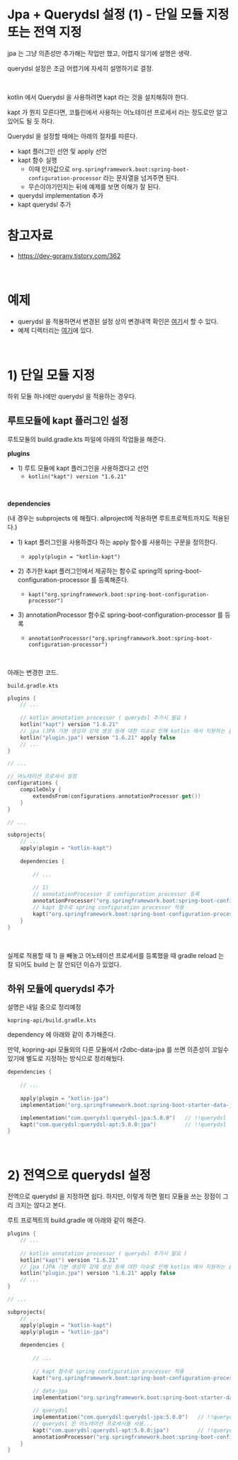 # Jpa + Querydsl 설정 (1) - 단일 모듈 지정 또는 전역 지정



jpa 는 그냥 의존성만 추가해는 작업만 했고, 어렵지 않기에 설명은 생략.  

querydsl 설정은 조금 어렵기에 자세히 설명하기로 결정.<br>

<br>

kotlin 에서 Querydsl 을 사용하려면 kapt 라는 것을 설치해줘야 한다.

kapt 가 뭔지 모른다면, 코틀린에서 사용하는 어노테이션 프로세서 라는 정도로만 알고 있어도 될 듯 하다.<br>

Querydsl 을 설정할 때에는 아래의 절차를 따른다.

- kapt 플러그인 선언 및 apply 선언
- kapt 함수 실행
  - 이때 인자값으로 `org.springframework.boot:spring-boot-configuration-processor` 라는 문자열을 넘겨주면 된다.
  - 무슨이야기인지는 뒤에 예제를 보면 이해가 잘 된다.
- querydsl implementation 추가
- kapt querydsl 추가



# 참고자료

- https://dev-gorany.tistory.com/362

<br>



# 예제 

- querydsl 을 적용하면서 변경된 설정 상의 변경내역 확인은 [여기](https://github.com/gosgjung/study-kopring/commit/c844fb9a5cdd446a26c50a9c1ce51258aec6496f)서 할 수 있다.
- 예제 디렉터리는 [여기](https://github.com/gosgjung/study-kopring/tree/main/kopring%2Bwebflux/examples/kopring-multimodule)에 있다.

<br>



# 1\) 단일 모듈 지정

하위 모듈 하나에만 querydsl 을 적용하는 경우다.

## 루트모듈에 kapt 플러그인 설정

루트모듈의 build.gradle.kts 파일에 아래의 작업들을 해준다.

**plugins**<br>

- 1\) 루트 모듈에 kapt 플러그인을 사용하겠다고 선언
  - `kotlin("kapt") version "1.6.21"`

<br>

**dependencies**<br>

(내 경우는 subprojects 에 해줬다. allproject에 적용하면 루트프로젝트까지도 적용된다.)

- 1\) kapt 플러그인을 사용하겠다 하는 apply 함수를 사용하는 구문을 정의한다.
  - `apply(plugin = "kotlin-kapt")`

- 2\) 추가한 kapt 플러그인에서 제공하는 함수로 spring의 spring-boot-configuration-processor 를 등록해준다.
  - `kapt("org.springframework.boot:spring-boot-configuration-processor")`

- 3\) annotationProcessor 함수로 spring-boot-configuration-processor 를 등록
  - `annotationProcessor("org.springframework.boot:spring-boot-configuration-processor")`


<br>

아래는 변경한 코드.

`build.gradle.kts`

```kotlin
plugins {
    // ...
    
    // kotlin annotation processor ( querydsl 추가시 필요 )
    kotlin("kapt") version "1.6.21"
    // jpa (JPA 기본 생성자 강제 생성 등에 대한 이슈로 인해 kotlin 에서 지원하는 플러그인 적용)
    kotlin("plugin.jpa") version "1.6.21" apply false
    // ...
}

// ... 

// 어노테이션 프로세서 설정 
configurations {
    compileOnly {
        extendsFrom(configurations.annotationProcessor.get())
    }
}

// ...

subprojects{
    // ...
    apply(plugin = "kotlin-kapt")
    
    dependencies {     
        
        // ...
        
        // 1)
        // annotationProcessor 로 configuration processor 등록
        annotationProcessor("org.springframework.boot:spring-boot-configuration-processor")
        // kapt 함수로 spring configuration processor 적용
        kapt("org.springframework.boot:spring-boot-configuration-processor")
    }
}
```

<br>



실제로 적용할 때 1\) 을 빼놓고 어노테이션 프로세서를 등록했을 때 gradle reload 는 잘 되어도 build 는 잘 안되던 이슈가 있었다.<br>





## 하위 모듈에 querydsl 추가

설명은 내일 중으로 정리예정 

`kopring-api/build.gradle.kts`

dependency 에 아래와 같이 추가해준다.

만약, kopring-api 모듈외의 다른 모듈에서 r2dbc-data-jpa 를 쓰면 의존성이 꼬일수 있기에 별도로 지정하는 방식으로 정리해뒀다.

```kotlin
dependencies {
    
    // ...
    
    apply(plugin = "kotlin-jpa")
    implementation("org.springframework.boot:spring-boot-starter-data-jpa")

    implementation("com.querydsl:querydsl-jpa:5.0.0")   // !!querydsl
    kapt("com.querydsl:querydsl-apt:5.0.0:jpa")         // !!querydsl
}
```

<br>



# 2) 전역으로 querydsl 설정

전역으로 querydsl 을 지정하면 쉽다. 하지만, 이렇게 하면 멀티 모듈을 쓰는 장점이 그리 크지는 않다고 본다.

루트 프로젝트의 build.gradle 에 아래와 같이 해준다.

```kotlin
plugins {
    // ...
    
    // kotlin annotation processor ( querydsl 추가시 필요 )
    kotlin("kapt") version "1.6.21"
    // jpa (JPA 기본 생성자 강제 생성 등에 대한 이슈로 인해 kotlin 에서 지원하는 플러그인 적용)
    kotlin("plugin.jpa") version "1.6.21" apply false
    // ...
}

// ...

subprojects{
    // ...
    apply(plugin = "kotlin-kapt")
    apply(plugin = "kotlin-jpa")
    
    dependencies {     
        
        // ...
        
        // kapt 함수로 spring configuration processor 적용
        kapt("org.springframework.boot:spring-boot-configuration-processor")
        
        // data-jpa
        implementation("org.springframework.boot:spring-boot-starter-data-jpa")

        // querydsl
        implementation("com.querydsl:querydsl-jpa:5.0.0")   // !!querydsl
        // querydsl 은 어노테이션 프로세서를 사용...
        kapt("com.querydsl:querydsl-apt:5.0.0:jpa")         // !!querydsl
        annotationProcessor("org.springframework.boot:spring-boot-configuration-processor")
    }
}
```

